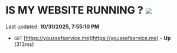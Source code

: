 # IS MY WEBSITE RUNNING ? [![](https://img.shields.io/static/v1?label=Sponsor&message=%E2%9D%A4&logo=GitHub&color=%23fe8e86)](https://github.com/sponsors/Youssef-Lehmam)

Last updated: **10/31/2025, 7:55:10 PM**

- `GET` [https://youssefservice.me](https://youssefservice.me) - **Up** (313ms)
